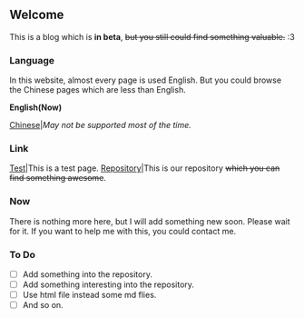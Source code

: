 ## Welcome
This is a blog which is **in beta**, ~~but you still could find something valuable.~~ :3
### Language
In this website, almost every page is used English. But you could browse the Chinese pages which are less than English.

 **English(Now)**

[Chinese](/pages/zh/index.md)|*May not be supported most of the time.*

### Link
[Test](/pages/test.md)|This is a test page.
[Repository](https://github.com/Realone233/realone233.github.io)|This is our repository ~~which you can find something awesome~~.
### Now
There is nothing more here, but I will add something new soon. Please wait for it. If you want to help me with this, you could contact me.
### To Do
- [ ] Add something into the repository.
- [ ] Add something interesting into the repository.
- [ ] Use html file instead some md flies.
- [ ] And so on.
